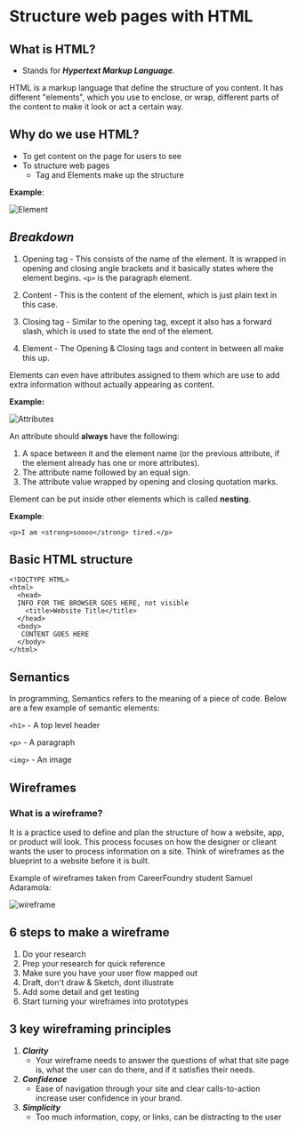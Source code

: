 
# **Structure web pages with HTML**

## What is HTML?

- Stands for ***Hypertext Markup Language***.

HTML is a markup language that define the structure of you content. It has different "elements", which you use to enclose, or wrap, different parts of the content to make it look or act a certain way.

## Why do we use HTML?

- To get content on the page for users to see
- To structure web pages
  - Tag and Elements make up the structure

**Example**:

![Element](https://developer.mozilla.org/en-US/docs/Learn/Getting_started_with_the_web/HTML_basics/grumpy-cat-small.png)

## *Breakdown*

1. Opening tag - This consists of the name of the element. It is wrapped in opening and closing angle brackets and it basically states where the element begins. `<p>` is the paragraph element.

2. Content - This is the content of the element, which is just plain text in this case.

3. Closing tag - Similar to the opening tag, except it also has a forward slash, which is used to state the end of the element.

4. Element - The Opening & Closing tags and content in between all make this up.

Elements can even have attributes assigned to them which are use to add extra information without actually appearing as content.

**Example:**

![Attributes](https://developer.mozilla.org/en-US/docs/Learn/Getting_started_with_the_web/HTML_basics/grumpy-cat-attribute-small.png)

An attribute should **always** have the following:

  1. A space between it and the element name (or the previous attribute, if the element already has one or more attributes).
  2. The attribute name followed by an equal sign.
  3. The attribute value wrapped by opening and closing quotation marks.

Element can be put inside other elements which is called **nesting**.

**Example**:

```
<p>I am <strong>soooo</strong> tired.</p>
```

## Basic HTML structure

```
<!DOCTYPE HTML>
<html>
  <head>
  INFO FOR THE BROWSER GOES HERE, not visible
    <title>Website Title</title>
  </head>
  <body>
   CONTENT GOES HERE
  </body>
</html>
```

## **Semantics**

In programming, Semantics refers to the meaning of a piece of code. Below are a few example of semantic elements:


`<h1>` - A top level header

`<p>` - A paragraph

`<img>` - An image

## **Wireframes**

### What is a wireframe?
It is a practice used to define and plan the structure of how a website, app, or product will look. This process focuses on how the designer or clieant wants the user to process information on a site. Think of wireframes as the blueprint to a website before it is built.

Example of wireframes taken from CareerFoundry student Samuel Adaramola:

![wireframe](https://dpbnri2zg3lc2.cloudfront.net/en/wp-content/uploads/old-blog-uploads/versions/samuel-student-wireframe---x----972-715x---.png)

## 6 steps to make a wireframe

1. Do your research
2. Prep your research for quick reference
3. Make sure you have your user flow mapped out
4. Draft, don't draw & Sketch, dont illustrate
5. Add some detail and get testing
6. Start turning your wireframes into prototypes

## 3 key wireframing principles

1. ***Clarity***
    - Your wireframe needs to answer the questions of what that site page is, what the user can do there, and if it satisfies their needs.
2. ***Confidence***
    - Ease of navigation through your site and clear calls-to-action increase user confidence in your brand.
3. ***Simplicity***
    - Too much information, copy, or links, can be distracting to the user
